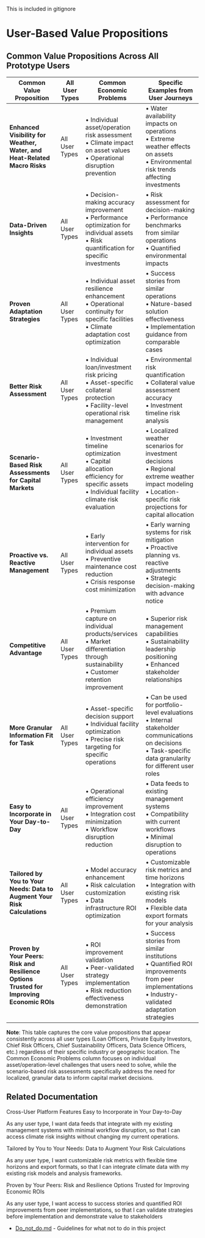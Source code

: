 This is included in gitignore

# User-Based Value Propositions

## Common Value Propositions Across All Prototype Users

| **Common Value Proposition** | **All User Types** | **Common Economic Problems** | **Specific Examples from User Journeys** |
|------------------------------|-------------------|------------------------------|-------------------------------------------|
| **Enhanced Visibility for Weather, Water, and Heat-Related Macro Risks** | All User Types | • Individual asset/operation risk assessment<br>• Climate impact on asset values<br>• Operational disruption prevention | • Water availability impacts on operations<br>• Extreme weather effects on assets<br>• Environmental risk trends affecting investments |
| **Data-Driven Insights** | All User Types | • Decision-making accuracy improvement<br>• Performance optimization for individual assets<br>• Risk quantification for specific investments | • Risk assessment for decision-making<br>• Performance benchmarks from similar operations<br>• Quantified environmental impacts |
| **Proven Adaptation Strategies** | All User Types | • Individual asset resilience enhancement<br>• Operational continuity for specific facilities<br>• Climate adaptation cost optimization | • Success stories from similar operations<br>• Nature-based solution effectiveness<br>• Implementation guidance from comparable cases |
| **Better Risk Assessment** | All User Types | • Individual loan/investment risk pricing<br>• Asset-specific collateral protection<br>• Facility-level operational risk management | • Environmental risk quantification<br>• Collateral value assessment accuracy<br>• Investment timeline risk analysis |
| **Scenario-Based Risk Assessments for Capital Markets** | All User Types | • Investment timeline optimization<br>• Capital allocation efficiency for specific assets<br>• Individual facility climate risk evaluation | • Localized weather scenarios for investment decisions<br>• Regional extreme weather impact modeling<br>• Location-specific risk projections for capital allocation |
| **Proactive vs. Reactive Management** | All User Types | • Early intervention for individual assets<br>• Preventive maintenance cost reduction<br>• Crisis response cost minimization | • Early warning systems for risk mitigation<br>• Proactive planning vs. reactive adjustments<br>• Strategic decision-making with advance notice |
| **Competitive Advantage** | All User Types | • Premium capture on individual products/services<br>• Market differentiation through sustainability<br>• Customer retention improvement | • Superior risk management capabilities<br>• Sustainability leadership positioning<br>• Enhanced stakeholder relationships |
| **More Granular Information Fit for Task** | All User Types | • Asset-specific decision support<br>• Individual facility optimization<br>• Precise risk targeting for specific operations | • Can be used for portfolio-level evaluations<br>• Internal stakeholder communications on decisions<br>• Task-specific data granularity for different user roles |
| **Easy to Incorporate in Your Day-to-Day** | All User Types | • Operational efficiency improvement<br>• Integration cost minimization<br>• Workflow disruption reduction | • Data feeds to existing management systems<br>• Compatibility with current workflows<br>• Minimal disruption to operations |
| **Tailored by You to Your Needs: Data to Augment Your Risk Calculations** | All User Types | • Model accuracy enhancement<br>• Risk calculation customization<br>• Data infrastructure ROI optimization | • Customizable risk metrics and time horizons<br>• Integration with existing risk models<br>• Flexible data export formats for your analysis |
| **Proven by Your Peers: Risk and Resilience Options Trusted for Improving Economic ROIs** | All User Types | • ROI improvement validation<br>• Peer-validated strategy implementation<br>• Risk reduction effectiveness demonstration | • Success stories from similar institutions<br>• Quantified ROI improvements from peer implementations<br>• Industry-validated adaptation strategies |

**Note**: This table captures the core value propositions that appear consistently across all user types (Loan Officers, Private Equity Investors, Chief Risk Officers, Chief Sustainability Officers, Data Science Officers, etc.) regardless of their specific industry or geographic location. The Common Economic Problems column focuses on individual asset/operation-level challenges that users need to solve, while the scenario-based risk assessments specifically address the need for localized, granular data to inform capital market decisions.

## Related Documentation

Cross-User Platform Features
Easy to Incorporate in Your Day-to-Day

As any user type, I want data feeds that integrate with my existing management systems with minimal workflow disruption, so that I can access climate risk insights without changing my current operations.

Tailored by You to Your Needs: Data to Augment Your Risk Calculations

As any user type, I want customizable risk metrics with flexible time horizons and export formats, so that I can integrate climate data with my existing risk models and analysis frameworks.

Proven by Your Peers: Risk and Resilience Options Trusted for Improving Economic ROIs

As any user type, I want access to success stories and quantified ROI improvements from peer implementations, so that I can validate strategies before implementation and demonstrate value to stakeholders

- [Do_not_do.md](Do_not_do.md) - Guidelines for what not to do in this project 